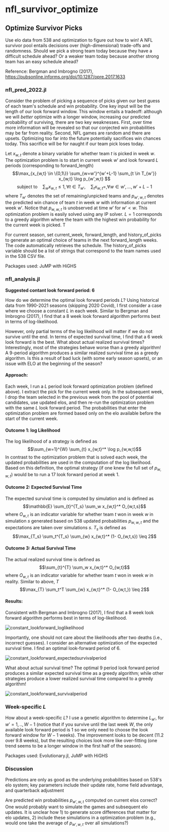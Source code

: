 # nfl_survivor_optimize

## Optimize Survivor Picks

Use elo data from 538 and optimization to figure out how to win! A NFL survivor pool entails decisions over (high-dimensional) trade-offs and randomness. Should we pick a strong team today because they have a difficult schedule ahead? Or a weaker team today because another strong team has an easy schedule ahead?

Reference: Bergman and Imbrogno (2017), https://pubsonline.informs.org/doi/10.1287/opre.2017.1633

### nfl_pred_2022.jl
Consider the problem of picking a sequence of picks given our best guess of each team's schedule and win probability. One key input will be the length of our look forward window. This window entails a tradeoff: although we will _better_ optimize with a longer window, increasing our predicted probability of surviving, there are two key weaknesses. First, over time more information will be revealed so that our conjected win probabilities may be far from reality. Second, NFL games are random and there are upsets. Optimizing too far into the future potentially sacrifices win chances today. This sacrifice will be for naught if our team pick loses today.

Let $x_{w,t}$ denote a binary variable for whether team $t$ is picked in week $w$. The optimization problem is to start in current week $w'$ and look forward $L$ periods (corresponding to forward_length)
$$\max_{x_{w,t} \in \{0,1\}} \sum_{w=w'}^{w'+L-1} \sum_{t \in T_{w'}} x_{w,t} \log p_{w',w,t} $$
$$\text{subject to} \quad \sum_{w} x_{w,t} \leq 1, \forall t \in T_{w'}, \quad  \sum_{t} x_{w,t} = ,  \forall w \in w',...,w'+L-1$$
where $T_{w'}$ denotes the set of remaining/unpicked teams and $p_{w',w,t}$ denotes the predicted win chance of team $t$ in week $w$ with information at current week $w'$. Notice that $p_{w,w,t}$ is unobserved at time $w'$ for $w' < w$. This optimization problem is easily solved using any IP solver. $L=1$ corresponds to a greedy algorithm where the team with the highest win probability for the current week is picked. T

For current season, set current_week, forward_length, and history_of_picks to generate an optimal choice of teams in the next forward_length weeks. The code automatically retrieves the schedule. The history_of_picks variable should be a list of strings that correspond to the team names used in the 538 CSV file.

Packages used: JuMP with HiGHS

### nfl_analysis.jl
**Suggested contant look forward period: 6**

How do we determine the optimal look forward periods $L$? Using historical data from 1990-2021 seasons (skipping 2020 Covid), I first consider a case where we choose a constant $L$ in each week. Similar to Bergman and Imbrogno (2017), I find that a 8 week look forward algorithm performs best in terms of log-likelihood. 

However, only partial terms of the log likelihood will matter if we do not survive until the end. In terms of expected survival time, I find that a 6 week look forward is the best. What about actual realized survival times? Interestingly, most of the strategies behave worse than a greedy algorithm! A 9-period algorithm produces a similar realized survival time as a greedy algorithm. Is this a result of bad luck (with some early season upsets), or an issue with ELO at the beginning of the season?

#### Approach: ####
Each week, I run a $L$ period look forward optimization problem (defined above). I  extract the pick for the current week only. In the subsequent week, I drop the team selected in the previous week from the pool of potential candidates, use updated elos, and then re-run the optimization problem with the same $L$ look forward period. The probabilities that enter the optimization problem are formed based only on the elo available before the start of the current week.

#### Outcome 1: log Likelihood #### 
The log likelihood of a strategy is defined as
$$\sum_{w=1}^{W} \sum_{t} x_{w,t}^* \log p_{w,w,t}$$ 
In contrast to the optimization problem that is solved each week, the updated probabilities are used in the computation of the log likelihood. Based on this definition, the optimal strategy (if one knew the full set of $p_{w,w,t}$) would be to run a 17 look forward period at week 1.

#### Outcome 2: Expected Survival Time #### 
The expected survival time is computed by simulation and is defined as
$$\mathbb{E} \sum_{t}^{T_s}  \sum_w x_{w,t}^* O_{w,t,s}$$ 
where $O_{w,t}$ is an indicator variable for whether team $t$ won in week $w$ in simulation $s$ generated based on 538 updated probabilities $p_{w,w,t}$ and the expectations are taken over simulations $s$. $T_s$ is defined as
$$\max_{T_s} \sum_t^{T_s} \sum_{w} x_{w,t}^* (1- O_{w,t,s}) \leq 2$$ 

#### Outcome 3: Actual Survival Time #### 
The actual realized survival time is defined as
$$\sum_{t}^{T} \sum_w x_{w,t}^* O_{w,t}$$ 
where $O_{w,t}$ is an indicator variable for whether team $t$ won in week $w$ in reality. Similar to above, $T$ 
$$\max_{T} \sum_t^T \sum_{w} x_{w,t}^* (1- O_{w,t,}) \leq 2$$ 


#### Results: ####
Consistent with Bergman and Imbrogno (2017), I find that a 8 week look forward algorithm performs best in terms of log-likelihood. 

![constant_lookforward_loglikelihood](https://user-images.githubusercontent.com/57815640/189217027-1c3f2fb9-6dbd-4c26-a0fd-8513fd1d6186.png)

Importantly, one should not care about the likelihoods after two deaths (i.e., incorrect guesses). I consider an alternative optimization of the expected survival time. I find an optimal look-forward period of 6.

![constant_lookforward_expectedsurvivalperiod](https://user-images.githubusercontent.com/57815640/189270574-10d57818-e69e-4b34-b90c-f772888e15f1.png)

What about actual survival time? The optimal 9 period look forward period produces a similar expected survival time as a greedy algorithm; while other strategies produce a lower realized survival time compared to a greedy algorithm!

![constant_lookforward_survivalperiod](https://user-images.githubusercontent.com/57815640/189229633-01012861-b658-4510-9ea0-50ab55a830cc.png)

### Week-specific $L$
How about a week-specific $L$? I use a genetic algorithm to determine $L_{w'}$, for $w'=1,..,W-1$ (notice that if you survive until the last week $W$, the only available look forward period is 1 so we only need to choose the look forward window for $W-1$ weeks). The improvement looks to be decent (11.2 over 9.8 weeks), but the resulting choices look more like over-fitting (one trend seems to be a longer window in the first half of the season).

Packages used: Evolutionary.jl, JuMP with HiGHS

### Discussion
Predictions are only as good as the underlying probabilities based on 538's elo system; key parameters include their update rate, home field advantage, and quarterback adjustment

Are predicted win probabilities $p_{w',w,t}$ computed on current elos correct? One would probably want to simulate the games and subsequent elo updates. It is unclear how 1) to generate score differences that matter for elo updates, 2) include these simulations in a optimization problem (e.g., would one take the average of $p_{w',w,t}$ over all simulations?)
